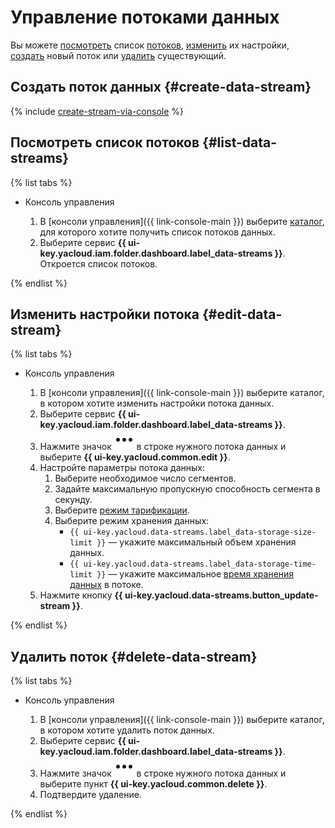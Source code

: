# Управление потоками данных

Вы можете [посмотреть](#list-data-streams) список [потоков](../concepts/glossary.md#stream-concepts), [изменить](#edit-data-stream) их настройки, [создать](#create-data-stream) новый поток или [удалить](#delete-data-stream) существующий.

## Создать поток данных {#create-data-stream}

{% include [create-stream-via-console](../../_includes/data-streams/create-stream-via-console.md) %}

## Посмотреть список потоков {#list-data-streams}

{% list tabs %}

- Консоль управления

  1. В [консоли управления]({{ link-console-main }}) выберите [каталог](../../resource-manager/concepts/resources-hierarchy.md#folder), для которого хотите получить список потоков данных.
  1. Выберите сервис **{{ ui-key.yacloud.iam.folder.dashboard.label_data-streams }}**. Откроется список потоков.

{% endlist %}

## Изменить настройки потока {#edit-data-stream}

{% list tabs %}

- Консоль управления

  1. В [консоли управления]({{ link-console-main }}) выберите каталог, в котором хотите изменить настройки потока данных.
  1. Выберите сервис **{{ ui-key.yacloud.iam.folder.dashboard.label_data-streams }}**.
  1. Нажмите значок ![horizontal-ellipsis](../../_assets/console-icons/ellipsis.svg) в строке нужного потока данных и выберите **{{ ui-key.yacloud.common.edit }}**.
  1. Настройте параметры потока данных:
     1. Выберите необходимое число сегментов.
     1. Задайте максимальную пропускную способность сегмента в секунду.
     1. Выберите [режим тарификации](../../data-streams/pricing.md).
     1. Выберите режим хранения данных:
        * `{{ ui-key.yacloud.data-streams.label_data-storage-size-limit }}` — укажите максимальный объем хранения данных.
        * `{{ ui-key.yacloud.data-streams.label_data-storage-time-limit }}` — укажите максимальное [время хранения данных](../../data-streams/concepts/glossary.md#retention-time) в потоке.
  1. Нажмите кнопку **{{ ui-key.yacloud.data-streams.button_update-stream }}**.

{% endlist %}

## Удалить поток {#delete-data-stream}

{% list tabs %}

- Консоль управления

  1. В [консоли управления]({{ link-console-main }}) выберите каталог, в котором хотите удалить поток данных.
  1. Выберите сервис **{{ ui-key.yacloud.iam.folder.dashboard.label_data-streams }}**.
  1. Нажмите значок ![horizontal-ellipsis](../../_assets/console-icons/ellipsis.svg) в строке нужного потока данных и выберите пункт **{{ ui-key.yacloud.common.delete }}**.
  1. Подтвердите удаление.

{% endlist %}